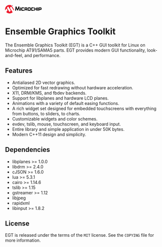 ![Microchip](docs/src/microchip_logo.png)

# Ensemble Graphics Toolkit

The Ensemble Graphics Toolkit (EGT) is a C++ GUI toolkit for Linux on Microchip
AT91/SAMA5 parts.  EGT provides modern GUI functionality, look-and-feel, and
performance.

## Features

- Antialiased 2D vector graphics.
- Optimized for fast redrawing without hardware acceleration.
- X11, DRM/KMS, and fbdev backends.
- Support for libplanes and hardware LCD planes.
- Animations with a variety of default easing functions.
- A rich widget set designed for embedded touchscreens with everything from
  buttons, to sliders, to charts.
- Customizable widgets and color schemes.
- evdev, tslib, mouse, touchscreen, and keyboard input.
- Entire library and simple application in under 50K bytes.
- Modern C++11 design and simplicity.

## Dependencies

- libplanes >= 1.0.0
- libdrm >= 2.4.0
- cJSON >= 1.6.0
- lua >= 5.3.1
- cairo >= 1.14.6
- tslib >= 1.15
- gstreamer >= 1.12
- libjpeg
- rapidxml
- libinput >= 1.8.2

## License

EGT is released under the terms of the `MIT` license. See the `COPYING`
file for more information.
